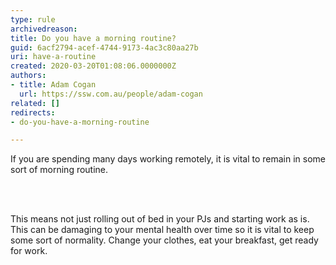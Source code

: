 ```yaml
---
type: rule
archivedreason: 
title: Do you have a morning routine?
guid: 6acf2794-acef-4744-9173-4ac3c80aa27b
uri: have-a-routine
created: 2020-03-20T01:08:06.0000000Z
authors:
- title: Adam Cogan
  url: https://ssw.com.au/people/adam-cogan
related: []
redirects:
- do-you-have-a-morning-routine

---
```



<p class="ssw15-rteElement-P">If you are spending many days working remotely, it is vital to remain in some sort of morning routine.​<br></p>
<br><excerpt class='endintro'></excerpt><br>
<p class="ssw15-rteElement-P">​This means not just rolling out of bed in your PJs and starting work​&#160;as is. This can be damaging to your mental health over time so it is vital to keep some sort of normality.&#160;​Change your clothes, eat your breakfast, get ready for work.<br></p>


